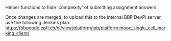 Helper functions to hide 'complexity' of submitting assignment answers.

Once changes are merged, to upload this to the internal BBP DevPi server, use
the following Jenkins plan:
https://bbpcode.epfl.ch/ci/view/platform/job/platform.mooc_single_cell_marking_client/
